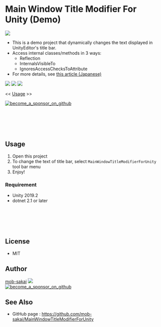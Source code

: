 Main Window Title Modifier For Unity (Demo)
===

![](https://user-images.githubusercontent.com/12690315/70615699-3deb1780-1c50-11ea-93a1-2d116fbbbaa8.png)

- This is a demo project that dynamically changes the text displayed in UnityEditor's title bar.
- Access internal classes/methods in 3 ways:
  - Reflection
  - InternalsVisibleTo
  - IgnoresAccessChecksToAttribute
- For more details, see [this article (Japanese)]()


![](https://img.shields.io/badge/unity-2019.2%20or%20later-green.svg)
[![](https://img.shields.io/github/license/mob-sakai/MainWindowTitleModifierForUnity.svg)](https://github.com/mob-sakai/MainWindowTitleModifierForUnity/blob/upm/LICENSE.txt)
[![](https://img.shields.io/twitter/follow/mob_sakai.svg?label=Follow&style=social)](https://twitter.com/intent/follow?screen_name=mob_sakai)

<< [Usage](#usage) >>

[![become_a_sponsor_on_github](https://user-images.githubusercontent.com/12690315/66942881-03686280-f085-11e9-9586-fc0b6011029f.png)](https://github.com/users/mob-sakai/sponsorship)


<br><br><br><br>
## Usage

1. Open this project
2. To change the text of title bar, select `MainWindowTitleModifierForUnity` tool bar menu
3. Enjoy!



### Requirement

* Unity 2019.2
* dotnet 2.1 or later



<br><br><br><br>
## License

* MIT



## Author

[mob-sakai](https://github.com/mob-sakai)
[![](https://img.shields.io/twitter/follow/mob_sakai.svg?label=Follow&style=social)](https://twitter.com/intent/follow?screen_name=mob_sakai)  
[![become_a_sponsor_on_github](https://user-images.githubusercontent.com/12690315/66942881-03686280-f085-11e9-9586-fc0b6011029f.png)](https://github.com/users/mob-sakai/sponsorship)



## See Also

* GitHub page : https://github.com/mob-sakai/MainWindowTitleModifierForUnity
